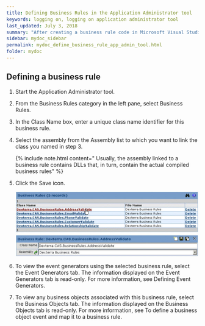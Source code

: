 ```yaml
---
title: Defining Business Rules in the Application Administrator tool
keywords: logging on, logging on application administrator tool
last_updated: July 3, 2018
summary: "After creating a business rule code in Microsoft Visual Studio, you need to define the business rule in Application Administrator tool."
sidebar: mydoc_sidebar
permalink: mydoc_define_business_rule_app_admin_tool.html
folder: mydoc
---
```


##  Defining a business rule

1.  Start the Application Administrator tool.

2.  From the Business Rules category in the left pane, select Business Rules.

3.  In the Class Name box, enter a unique class name identifier for this business rule.

4.  Select the assembly from the Assembly list to which you want to link the class you named in step 3.

    {% include note.html content=" Usually, the assembly linked to a business rule contains DLLs that, in turn, contain the actual compiled business rules" %}

5.  Click the Save icon.

    <img src="images/define_business_rule_app_admin_tool.png" alt="Jekyll" caption="This is a sample caption">

6.  To view the event generators using the selected business rule, select the Event Generators tab. The information displayed on the Event Generators tab is read-only. For more information, see Defining Event Generators.

7.  To view any business objects associated with this business rule, select the Business Objects tab. The information displayed on the Business Objects tab is read-only. For more information, see To define a business object event and map it to a business rule.
